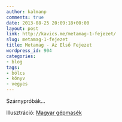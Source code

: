 ```yaml
---
author: kalmanp
comments: true
date: 2013-08-25 20:09:18+00:00
layout: post
link: http://kavics.me/metamag-1-fejezet/
slug: metamag-1-fejezet
title: Metamag - Az Első Fejezet
wordpress_id: 904
categories:
- blog
tags:
- bölcs
- könyv
- vegyes
---
```


[
](http://kavics.me/wp-content/uploads/2013/08/metamag.pdf)

Szárnypróbák...<!-- more -->

Illusztráció: [Magyar gépmasék](http://magyargepmesek.tumblr.com)
